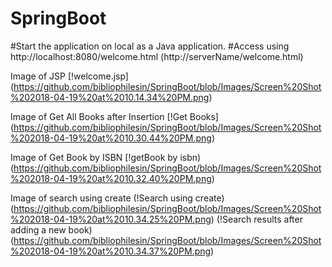 # SpringBoot
#Start the application on local as a Java application. 
#Access using http://localhost:8080/welcome.html (http://serverName/welcome.html)


Image of JSP [!welcome.jsp] (https://github.com/bibliophilesin/SpringBoot/blob/Images/Screen%20Shot%202018-04-19%20at%2010.14.34%20PM.png)

Image of Get All Books after Insertion [!Get Books] (https://github.com/bibliophilesin/SpringBoot/blob/Images/Screen%20Shot%202018-04-19%20at%2010.30.44%20PM.png)

Image of Get Book by ISBN
[!getBook by isbn) (https://github.com/bibliophilesin/SpringBoot/blob/Images/Screen%20Shot%202018-04-19%20at%2010.32.40%20PM.png)

Image of search using create
(!Search using create) (https://github.com/bibliophilesin/SpringBoot/blob/Images/Screen%20Shot%202018-04-19%20at%2010.34.25%20PM.png)
(!Search results after adding a new book) (https://github.com/bibliophilesin/SpringBoot/blob/Images/Screen%20Shot%202018-04-19%20at%2010.34.37%20PM.png)
